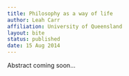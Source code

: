 ```yaml
---
title: Philosophy as a way of life
author: Leah Carr
affiliation: University of Queensland
layout: bite
status: published
date: 15 Aug 2014
---
```


Abstract coming soon...